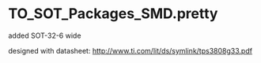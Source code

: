 # TO_SOT_Packages_SMD.pretty
added SOT-32-6 wide

designed with datasheet: http://www.ti.com/lit/ds/symlink/tps3808g33.pdf
